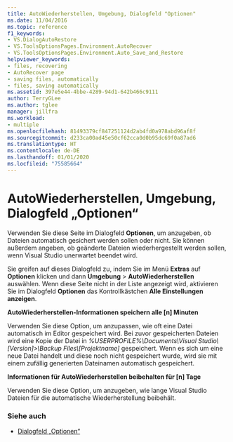 ```yaml
---
title: AutoWiederherstellen, Umgebung, Dialogfeld "Optionen"
ms.date: 11/04/2016
ms.topic: reference
f1_keywords:
- VS.DialogAutoRestore
- VS.ToolsOptionsPages.Environment.AutoRecover
- VS.ToolsOptionsPages.Environment.Auto_Save_and_Restore
helpviewer_keywords:
- files, recovering
- AutoRecover page
- saving files, automatically
- files, saving automatically
ms.assetid: 397e5e44-4bbe-4289-94d1-642b466c9111
author: TerryGLee
ms.author: tglee
manager: jillfra
ms.workload:
- multiple
ms.openlocfilehash: 81493379cf847251124d2ab4fd0a978abd96af8f
ms.sourcegitcommit: d233ca00ad45e50cf62cca0d0b95dc69f0a87ad6
ms.translationtype: HT
ms.contentlocale: de-DE
ms.lasthandoff: 01/01/2020
ms.locfileid: "75585664"
---
```

# <a name="autorecover-environment-options-dialog-box"></a>AutoWiederherstellen, Umgebung, Dialogfeld „Optionen“

Verwenden Sie diese Seite im Dialogfeld **Optionen**, um anzugeben, ob Dateien automatisch gesichert werden sollen oder nicht. Sie können außerdem angeben, ob geänderte Dateien wiederhergestellt werden sollen, wenn Visual Studio unerwartet beendet wird.

Sie greifen auf dieses Dialogfeld zu, indem Sie im Menü **Extras** auf **Optionen** klicken und dann **Umgebung** > **AutoWiederherstellen** auswählen. Wenn diese Seite nicht in der Liste angezeigt wird, aktivieren Sie im Dialogfeld **Optionen** das Kontrollkästchen **Alle Einstellungen anzeigen**.

**AutoWiederherstellen-Informationen speichern alle [n] Minuten**

Verwenden Sie diese Option, um anzupassen, wie oft eine Datei automatisch im Editor gespeichert wird. Bei zuvor gespeicherten Dateien wird eine Kopie der Datei in *%USERPROFILE%\Documents\Visual Studio\\[Version]>\Backup Files\\[Projektname]* gespeichert. Wenn es sich um eine neue Datei handelt und diese noch nicht gespeichert wurde, wird sie mit einem zufällig generierten Dateinamen automatisch gespeichert.

**Informationen für AutoWiederherstellen beibehalten für [n] Tage**

Verwenden Sie diese Option, um anzugeben, wie lange Visual Studio Dateien für die automatische Wiederherstellung beibehält.

### <a name="see-also"></a>Siehe auch

- [Dialogfeld „Optionen“](../../ide/reference/options-dialog-box-visual-studio.md)
